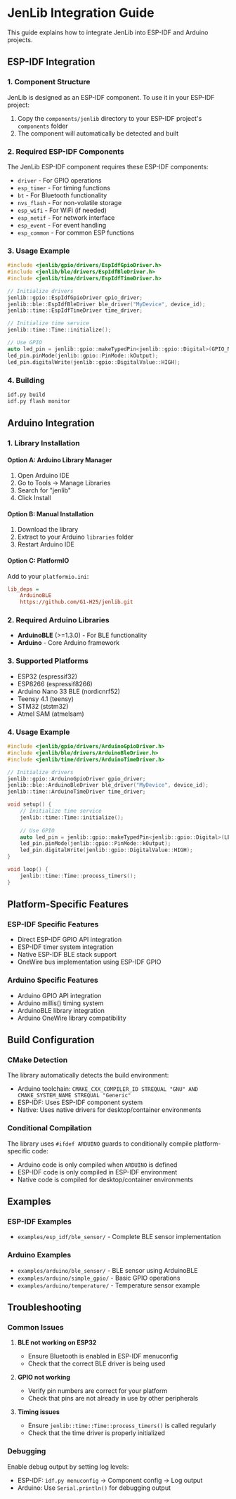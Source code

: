 # JenLib Integration Guide

This guide explains how to integrate JenLib into ESP-IDF and Arduino projects.

## ESP-IDF Integration

### 1. Component Structure

JenLib is designed as an ESP-IDF component. To use it in your ESP-IDF project:

1. Copy the `components/jenlib` directory to your ESP-IDF project's `components` folder
2. The component will automatically be detected and built

### 2. Required ESP-IDF Components

The JenLib ESP-IDF component requires these ESP-IDF components:
- `driver` - For GPIO operations
- `esp_timer` - For timing functions
- `bt` - For Bluetooth functionality
- `nvs_flash` - For non-volatile storage
- `esp_wifi` - For WiFi (if needed)
- `esp_netif` - For network interface
- `esp_event` - For event handling
- `esp_common` - For common ESP functions

### 3. Usage Example

```cpp
#include <jenlib/gpio/drivers/EspIdfGpioDriver.h>
#include <jenlib/ble/drivers/EspIdfBleDriver.h>
#include <jenlib/time/drivers/EspIdfTimeDriver.h>

// Initialize drivers
jenlib::gpio::EspIdfGpioDriver gpio_driver;
jenlib::ble::EspIdfBleDriver ble_driver("MyDevice", device_id);
jenlib::time::EspIdfTimeDriver time_driver;

// Initialize time service
jenlib::time::Time::initialize();

// Use GPIO
auto led_pin = jenlib::gpio::makeTypedPin<jenlib::gpio::Digital>(GPIO_NUM_2);
led_pin.pinMode(jenlib::gpio::PinMode::kOutput);
led_pin.digitalWrite(jenlib::gpio::DigitalValue::HIGH);
```

### 4. Building

```bash
idf.py build
idf.py flash monitor
```

## Arduino Integration

### 1. Library Installation

#### Option A: Arduino Library Manager
1. Open Arduino IDE
2. Go to Tools → Manage Libraries
3. Search for "jenlib"
4. Click Install

#### Option B: Manual Installation
1. Download the library
2. Extract to your Arduino `libraries` folder
3. Restart Arduino IDE

#### Option C: PlatformIO
Add to your `platformio.ini`:
```ini
lib_deps = 
    ArduinoBLE
    https://github.com/G1-H25/jenlib.git
```

### 2. Required Arduino Libraries

- **ArduinoBLE** (>=1.3.0) - For BLE functionality
- **Arduino** - Core Arduino framework

### 3. Supported Platforms

- ESP32 (espressif32)
- ESP8266 (espressif8266) 
- Arduino Nano 33 BLE (nordicnrf52)
- Teensy 4.1 (teensy)
- STM32 (ststm32)
- Atmel SAM (atmelsam)

### 4. Usage Example

```cpp
#include <jenlib/gpio/drivers/ArduinoGpioDriver.h>
#include <jenlib/ble/drivers/ArduinoBleDriver.h>
#include <jenlib/time/drivers/ArduinoTimeDriver.h>

// Initialize drivers
jenlib::gpio::ArduinoGpioDriver gpio_driver;
jenlib::ble::ArduinoBleDriver ble_driver("MyDevice", device_id);
jenlib::time::ArduinoTimeDriver time_driver;

void setup() {
    // Initialize time service
    jenlib::time::Time::initialize();
    
    // Use GPIO
    auto led_pin = jenlib::gpio::makeTypedPin<jenlib::gpio::Digital>(LED_BUILTIN);
    led_pin.pinMode(jenlib::gpio::PinMode::kOutput);
    led_pin.digitalWrite(jenlib::gpio::DigitalValue::HIGH);
}

void loop() {
    jenlib::time::Time::process_timers();
}
```

## Platform-Specific Features

### ESP-IDF Specific Features
- Direct ESP-IDF GPIO API integration
- ESP-IDF timer system integration
- Native ESP-IDF BLE stack support
- OneWire bus implementation using ESP-IDF GPIO

### Arduino Specific Features
- Arduino GPIO API integration
- Arduino millis() timing system
- ArduinoBLE library integration
- Arduino OneWire library compatibility

## Build Configuration

### CMake Detection
The library automatically detects the build environment:
- Arduino toolchain: `CMAKE_CXX_COMPILER_ID STREQUAL "GNU" AND CMAKE_SYSTEM_NAME STREQUAL "Generic"`
- ESP-IDF: Uses ESP-IDF component system
- Native: Uses native drivers for desktop/container environments

### Conditional Compilation
The library uses `#ifdef ARDUINO` guards to conditionally compile platform-specific code:
- Arduino code is only compiled when `ARDUINO` is defined
- ESP-IDF code is only compiled in ESP-IDF environment
- Native code is compiled for desktop/container environments

## Examples

### ESP-IDF Examples
- `examples/esp_idf/ble_sensor/` - Complete BLE sensor implementation

### Arduino Examples
- `examples/arduino/ble_sensor/` - BLE sensor using ArduinoBLE
- `examples/arduino/simple_gpio/` - Basic GPIO operations
- `examples/arduino/temperature/` - Temperature sensor example

## Troubleshooting

### Common Issues

1. **BLE not working on ESP32**
   - Ensure Bluetooth is enabled in ESP-IDF menuconfig
   - Check that the correct BLE driver is being used

2. **GPIO not working**
   - Verify pin numbers are correct for your platform
   - Check that pins are not already in use by other peripherals

3. **Timing issues**
   - Ensure `jenlib::time::Time::process_timers()` is called regularly
   - Check that the time driver is properly initialized

### Debugging
Enable debug output by setting log levels:
- ESP-IDF: `idf.py menuconfig` → Component config → Log output
- Arduino: Use `Serial.println()` for debugging output
